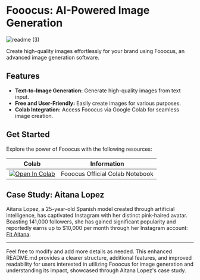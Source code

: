 # Fooocus: AI-Powered Image Generation
![readme (3)](https://github.com/codewithmuh/insatgram-ai-model/assets/51082957/ed0532b2-8376-483d-a819-cd7c1acab5bf)

Create high-quality images effortlessly for your brand using Fooocus, an advanced image generation software.

## Features
- **Text-to-Image Generation:** Generate high-quality images from text input.
- **Free and User-Friendly:** Easily create images for various purposes.
- **Colab Integration:** Access Fooocus via Google Colab for seamless image creation.

## Get Started
Explore the power of Fooocus with the following resources:

| Colab | Information |
| --- | --- |
| [![Open In Colab](https://colab.research.google.com/assets/colab-badge.svg)](https://colab.research.google.com/github/lllyasviel/Fooocus/blob/main/fooocus_colab.ipynb) | Fooocus Official Colab Notebook |

## Case Study: Aitana Lopez
Aitana Lopez, a 25-year-old Spanish model created through artificial intelligence, has captivated Instagram with her distinct pink-haired avatar. Boasting 141,000 followers, she has gained significant popularity and reportedly earns up to $10,000 per month through her Instagram account: [Fit Aitana](https://www.instagram.com/fit_aitana/?hl=en).

---

Feel free to modify and add more details as needed. This enhanced README.md provides a clearer structure, additional features, and improved readability for users interested in utilizing Fooocus for image generation and understanding its impact, showcased through Aitana Lopez's case study.
